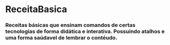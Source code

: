 # ReceitaBasica

### Receitas básicas que ensinam comandos de certas tecnologias de forma didática e interativa. Possuindo atalhos e uma forma saúdavel de lembrar o contéudo.
